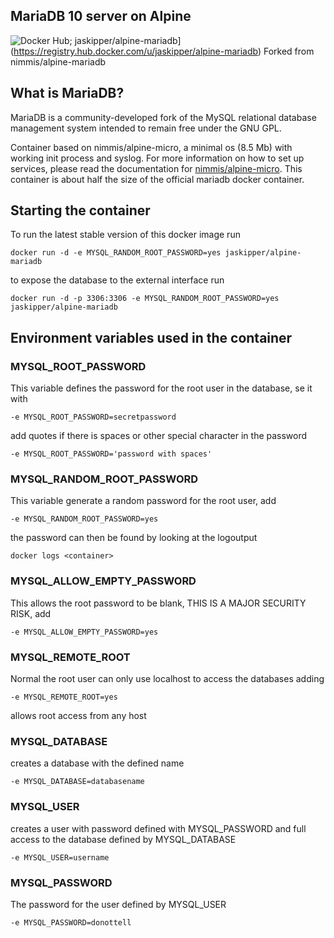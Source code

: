 ## MariaDB 10 server on Alpine

![Docker Hub; jaskipper/alpine-mariadb](https://img.shields.io/badge/dockerhub-jaskipper%2Falpine-mariadb-green.svg)](https://registry.hub.docker.com/u/jaskipper/alpine-mariadb)
Forked from nimmis/alpine-mariadb

## What is MariaDB?

MariaDB is a community-developed fork of the MySQL relational database management system intended to remain free under the GNU GPL.


Container based on nimmis/alpine-micro, a minimal os (8.5 Mb)  with working init process and syslog. For more information on how to set up services, please read the documentation for [nimmis/alpine-micro](https://registry.hub.docker.com/u/nimmis/alpine-micro). This container is about half the size of the official mariadb docker container.

## Starting the container

To run the latest stable version of this docker image run

	docker run -d -e MYSQL_RANDOM_ROOT_PASSWORD=yes jaskipper/alpine-mariadb

to expose the database to the external interface run

	docker run -d -p 3306:3306 -e MYSQL_RANDOM_ROOT_PASSWORD=yes jaskipper/alpine-mariadb

## Environment variables used in the container

### MYSQL_ROOT_PASSWORD
This variable defines the password for the root user in the database, se it with

	-e MYSQL_ROOT_PASSWORD=secretpassword

add quotes if there is spaces or other special character in the password

	-e MYSQL_ROOT_PASSWORD='password with spaces'

### MYSQL_RANDOM_ROOT_PASSWORD
This variable generate a random password for the root user, add

	-e MYSQL_RANDOM_ROOT_PASSWORD=yes

the password can then be found by looking at the logoutput

	docker logs <container>

### MYSQL_ALLOW_EMPTY_PASSWORD
This allows the root password to be blank, THIS IS A MAJOR SECURITY RISK, add

	-e MYSQL_ALLOW_EMPTY_PASSWORD=yes

### MYSQL_REMOTE_ROOT
Normal the root user can only use localhost to access the databases adding

	-e MYSQL_REMOTE_ROOT=yes

allows root access from any host

### MYSQL_DATABASE
creates a database with the defined name

	-e MYSQL_DATABASE=databasename

### MYSQL_USER
creates a user with password defined with MYSQL_PASSWORD and full access to the database defined by MYSQL_DATABASE

	-e MYSQL_USER=username

### MYSQL_PASSWORD
The password for the user defined by MYSQL_USER

	-e MYSQL_PASSWORD=donottell
